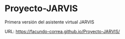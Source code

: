 # Proyecto-JARVIS
Primera versión del asistente virtual JARVIS

URL: https://facundo-correa.github.io/Proyecto-JARVIS/
